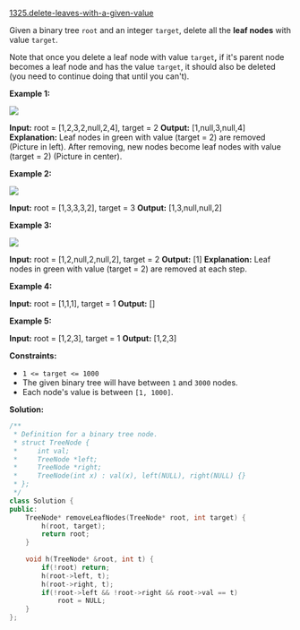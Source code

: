 [1325.delete-leaves-with-a-given-value](https://leetcode.com/problems/delete-leaves-with-a-given-value/)  

Given a binary tree `root` and an integer `target`, delete all the **leaf nodes** with value `target`.

Note that once you delete a leaf node with value `target`**,** if it's parent node becomes a leaf node and has the value `target`, it should also be deleted (you need to continue doing that until you can't).

**Example 1:**

**![](https://assets.leetcode.com/uploads/2020/01/09/sample_1_1684.png)**

**Input:** root = \[1,2,3,2,null,2,4\], target = 2
**Output:** \[1,null,3,null,4\]
**Explanation:** Leaf nodes in green with value (target = 2) are removed (Picture in left). 
After removing, new nodes become leaf nodes with value (target = 2) (Picture in center).

**Example 2:**

**![](https://assets.leetcode.com/uploads/2020/01/09/sample_2_1684.png)**

**Input:** root = \[1,3,3,3,2\], target = 3
**Output:** \[1,3,null,null,2\]

**Example 3:**

**![](https://assets.leetcode.com/uploads/2020/01/15/sample_3_1684.png)**

**Input:** root = \[1,2,null,2,null,2\], target = 2
**Output:** \[1\]
**Explanation:** Leaf nodes in green with value (target = 2) are removed at each step.

**Example 4:**

**Input:** root = \[1,1,1\], target = 1
**Output:** \[\]

**Example 5:**

**Input:** root = \[1,2,3\], target = 1
**Output:** \[1,2,3\]

**Constraints:**

*   `1 <= target <= 1000`
*   The given binary tree will have between `1` and `3000` nodes.
*   Each node's value is between `[1, 1000]`.  



**Solution:**  

```cpp
/**
 * Definition for a binary tree node.
 * struct TreeNode {
 *     int val;
 *     TreeNode *left;
 *     TreeNode *right;
 *     TreeNode(int x) : val(x), left(NULL), right(NULL) {}
 * };
 */
class Solution {
public:
    TreeNode* removeLeafNodes(TreeNode* root, int target) {
        h(root, target);
        return root;
    }
    
    void h(TreeNode* &root, int t) {
        if(!root) return;
        h(root->left, t);
        h(root->right, t);
        if(!root->left && !root->right && root->val == t)
            root = NULL;
    }
};
```
      